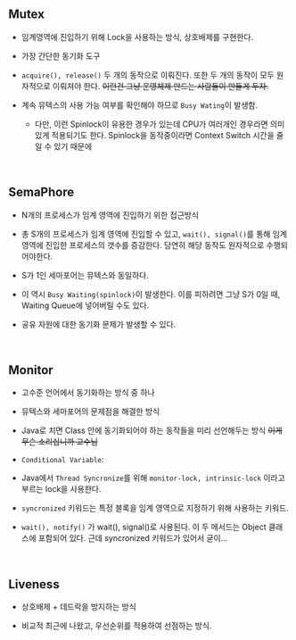 <br/>

## Mutex

- 임계영역에 진입하기 위해 Lock을 사용하는 방식, 상호배제를 구현한다.

- 가장 간단한 동기화 도구

- `acquire(), release()` 두 개의 동작으로 이뤄진다. 또한 두 개의 동작이 모두 원자적으로 이뤄져야 한다. ~~이런건 그냥 운영체제 만드는 사람들이 만들게 두자.~~

- 계속 뮤텍스의 사용 가능 여부를 확인해야 하므로 `Busy Wating`이 발생함.

	- 다만, 이런 Spinlock이 유용한 경우가 있는데 CPU가 여러개인 경우라면 의미있게 적용되기도 한다. Spinlock을 동작중이라면 Context Switch 시간을 줄일 수 있기 때문에

<br/>

## SemaPhore

- N개의 프로세스가 임계 영역에 진입하기 위한 접근방식

- 총 S개의 프로세스가 임계 영역에 진입할 수 있고, `wait(), signal()`를 통해 임계 영역에 진입한 프로세스의 갯수를 증감한다. 당연히 해당 동작도 원자적으로 수행되어야한다.

- S가 1인 세마포어는 뮤텍스와 동일하다. 

- 이 역시 `Busy Waiting(spinlock)`이 발생한다. 이를 피하려면 그냥 S가 0일 때, Waiting Queue에 넣어버릴 수도 있다.

- 공유 자원에 대한 동기화 문제가 발생할 수 있다.

<br/>

## Monitor

- 고수준 언어에서 동기화하는 방식 중 하나

- 뮤텍스와 세마포어의 문제점을 해결한 방식

- Java로 치면 Class 안에 동기화되어야 하는 동작들을 미리 선언해두는 방식 ~~이게 무슨 소리십니까 교수님~~

- `Conditional Variable`: 

- Java에서 `Thread Syncronize`를 위해 `monitor-lock, intrinsic-lock` 이라고 부르는 lock을 사용한다.

- `syncronized` 키워드는 특정 블록을 임계 영역으로 지정하기 위해 사용하는 키워드. 

- `wait(), notify()` 가 wait(), signal()로 사용된다. 이 두 메서드는 Object 클래스에 포함되어 있다. 근데 syncronized 키워드가 있어서 굳이…

<br/>

## Liveness

- 상호배제 + 데드락을 방지하는 방식

- 비교적 최근에 나왔고, 우선순위를 적용하여 선점하는 방식. 

